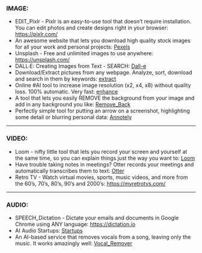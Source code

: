 

### IMAGE:

* EDIT_Pixlr - Pixlr is an easy-to-use tool that doesn’t require installation.  You can edit photos and create designs right in your browser: https://pixlr.com/
* An awesome website that lets you download high quality stock images for all your work and personal projects: [Pexels](https://www.pexels.com/)
* Unsplash - Free and unlimited images to use anywhere: https://unsplash.com/
* DALL·E: Creating Images from Text - SEARCH: [Dall-e](https://hotpot.ai/art-maker?s=dalle-mini)
* Download/Extract pictures from any webpage. Analyze, sort, download and search in them by keywords: [extract](https://extract.pics/)
* Online #AI tool to increase image resolution (x2, x4, x8) without quality loss. 100% automatic. Very fast: [enhance](http://letsenhance.io)
* A tool that lets you easily REMOVE the background from your image and add in any background you like: [Remove_Back](https://www.remove.bg/)
* Perfectly simple tool for putting an arrow on a screenshot, highlighting some detail or blurring personal data: [Annotely](https://szoter.com/launch/)

* * *

### VIDEO:

* Loom - nifty little tool that lets you record your screen and yourself at the same time, so you can explain things just the way you want to: [Loom](https://www.loom.com/screen-recorder)
* Have trouble taking notes in meetings? Otter records your meetings and automatically transcribes them to text: [Otter](https://otter.ai/)
* Retro TV - Watch virtual movies, sports, music videos, and more from the 60’s, 70’s, 80’s, 90’s and 2000’s: https://myretrotvs.com/

* * * 

### AUDIO:

* SPEECH_Dictation - Dictate your emails and documents in Google Chrome using ANY language: https://dictation.io
* AI Audio Startups: [Startups](https://github.com/csteinmetz1/ai-audio-startups)
* An AI-based service that removes vocals from a song, leaving only the music. It works amazingly well: [Vocal_Remover](https://vocalremover.org)
